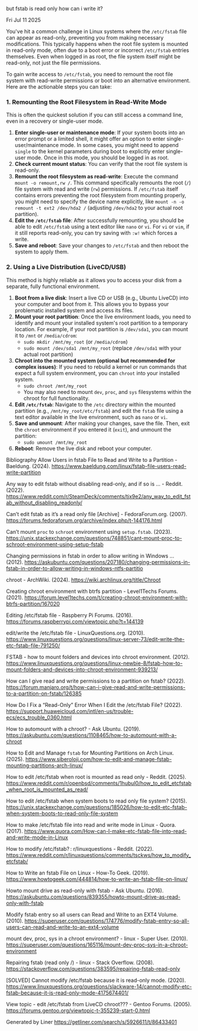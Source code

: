 but fstab is read only how can i write it?

Fri Jul 11 2025

You've hit a common challenge in Linux systems where the `/etc/fstab` file can appear as read-only, preventing you from making necessary modifications. This typically happens when the root file system is mounted in read-only mode, often due to a boot error or incorrect `/etc/fstab` entries themselves. Even when logged in as root, the file system itself might be read-only, not just the file permissions.

To gain write access to `/etc/fstab`, you need to remount the root file system with read-write permissions or boot into an alternative environment. Here are the actionable steps you can take:

### 1. Remounting the Root Filesystem in Read-Write Mode
This is often the quickest solution if you can still access a command line, even in a recovery or single-user mode.

1.  **Enter single-user or maintenance mode**: If your system boots into an error prompt or a limited shell, it might offer an option to enter single-user/maintenance mode. In some cases, you might need to append `single` to the kernel parameters during boot to explicitly enter single-user mode. Once in this mode, you should be logged in as root.
2.  **Check current mount status**: You can verify that the root file system is read-only.
3.  **Remount the root filesystem as read-write**: Execute the command `mount -o remount,rw /`. This command specifically remounts the root (`/`) file system with read and write (`rw`) permissions. If `/etc/fstab` itself contains errors preventing the root filesystem from mounting properly, you might need to specify the device name explicitly, like `mount -n -o remount -t ext2 /dev/hda2 /` (adjusting `/dev/hda2` to your actual root partition).
4.  **Edit the `/etc/fstab` file**: After successfully remounting, you should be able to edit `/etc/fstab` using a text editor like `nano` or `vi`. For `vi` or `vim`, if it still reports read-only, you can try saving with `:w!` which forces a write.
5.  **Save and reboot**: Save your changes to `/etc/fstab` and then reboot the system to apply them.

### 2. Using a Live Distribution (LiveCD/USB)
This method is highly reliable as it allows you to access your disk from a separate, fully functional environment.

1.  **Boot from a live disk**: Insert a live CD or USB (e.g., Ubuntu LiveCD) into your computer and boot from it. This allows you to bypass your problematic installed system and access its files.
2.  **Mount your root partition**: Once the live environment loads, you need to identify and mount your installed system's root partition to a temporary location. For example, if your root partition is `/dev/sda1`, you can mount it to `/mnt` or `/media/cdrom`:
    *   `sudo mkdir /mnt/my_root` (or `/media/cdrom`)
    *   `sudo mount /dev/sda1 /mnt/my_root` (replace `/dev/sda1` with your actual root partition)
3.  **Chroot into the mounted system (optional but recommended for complex issues)**: If you need to rebuild a kernel or run commands that expect a full system environment, you can `chroot` into your installed system.
    *   `sudo chroot /mnt/my_root`
    *   You may also need to mount `dev`, `proc`, and `sys` filesystems within the chroot for full functionality.
4.  **Edit `/etc/fstab`**: Navigate to the `/etc` directory within the mounted partition (e.g., `/mnt/my_root/etc/fstab`) and edit the `fstab` file using a text editor available in the live environment, such as `nano` or `vi`.
5.  **Save and unmount**: After making your changes, save the file. Then, exit the `chroot` environment if you entered it (`exit`), and unmount the partition:
    *   `sudo umount /mnt/my_root`
6.  **Reboot**: Remove the live disk and reboot your computer.

Bibliography
Allow Users in fstab File to Read and Write to a Partition - Baeldung. (2024). https://www.baeldung.com/linux/fstab-file-users-read-write-partition

Any way to edit fstab without disabling read-only, and if so is ... - Reddit. (2022). https://www.reddit.com/r/SteamDeck/comments/tjx9e2/any_way_to_edit_fstab_without_disabling_readonly/

Can’t edit fstab as it’s a read only file [Archive] - FedoraForum.org. (2007). https://forums.fedoraforum.org/archive/index.php/t-144176.html

Can’t mount `proc` to `schroot` environment using `setup.fstab`. (2023). https://unix.stackexchange.com/questions/748851/cant-mount-proc-to-schroot-environment-using-setup-fstab

Changing permissions in fstab in order to allow writing in Windows ... (2012). https://askubuntu.com/questions/207180/changing-permissions-in-fstab-in-order-to-allow-writing-in-windows-ntfs-partitio

chroot - ArchWiki. (2024). https://wiki.archlinux.org/title/Chroot

Creating chroot environment with btrfs partition - Level1Techs Forums. (2021). https://forum.level1techs.com/t/creating-chroot-environment-with-btrfs-partition/167020

Editing /etc/fstab file - Raspberry Pi Forums. (2016). https://forums.raspberrypi.com/viewtopic.php?t=144139

edit/write the /etc/fstab file - LinuxQuestions.org. (2010). https://www.linuxquestions.org/questions/linux-server-73/edit-write-the-etc-fstab-file-791250/

FSTAB - how to mount folders and devices into chroot environment. (2012). https://www.linuxquestions.org/questions/linux-newbie-8/fstab-how-to-mount-folders-and-devices-into-chroot-environment-939213/

How can I give read and write permissions to a partition on fstab? (2022). https://forum.manjaro.org/t/how-can-i-give-read-and-write-permissions-to-a-partition-on-fstab/126385

How Do I Fix a “Read-Only” Error When I Edit the /etc/fstab File? (2022). https://support.huaweicloud.com/intl/en-us/trouble-ecs/ecs_trouble_0360.html

How to automount with a chroot? - Ask Ubuntu. (2019). https://askubuntu.com/questions/1108465/how-to-automount-with-a-chroot

How to Edit and Manage `fstab` for Mounting Partitions on Arch Linux. (2025). https://www.siberoloji.com/how-to-edit-and-manage-fstab-mounting-partitions-arch-linux/

How to edit /etc/fstab when root is mounted as read only - Reddit. (2025). https://www.reddit.com/r/openbsd/comments/1hubul0/how_to_edit_etcfstab_when_root_is_mounted_as_read/

How to edit /etc/fstab when system boots to read only file system? (2015). https://unix.stackexchange.com/questions/185026/how-to-edit-etc-fstab-when-system-boots-to-read-only-file-system

How to make /etc/fstab file into read and write mode in Linux - Quora. (2017). https://www.quora.com/How-can-I-make-etc-fstab-file-into-read-and-write-mode-in-Linux

How to modify /etc/fstab? : r/linuxquestions - Reddit. (2022). https://www.reddit.com/r/linuxquestions/comments/tsckws/how_to_modify_etcfstab/

How to Write an fstab File on Linux - How-To Geek. (2019). https://www.howtogeek.com/444814/how-to-write-an-fstab-file-on-linux/

Howto mount drive as read-only with fstab - Ask Ubuntu. (2016). https://askubuntu.com/questions/839355/howto-mount-drive-as-read-only-with-fstab

Modify fstab entry so all users can Read and Write to an EXT4 Volume. (2010). https://superuser.com/questions/174776/modify-fstab-entry-so-all-users-can-read-and-write-to-an-ext4-volume

mount dev, proc, sys in a chroot environment? - linux - Super User. (2010). https://superuser.com/questions/165116/mount-dev-proc-sys-in-a-chroot-environment

Repairing fstab (read only /) - linux - Stack Overflow. (2008). https://stackoverflow.com/questions/383595/repairing-fstab-read-only

[SOLVED] Cannot modify /etc/fstab because it is read-only mode. (2020). https://www.linuxquestions.org/questions/slackware-14/cannot-modify-etc-fstab-because-it-is-read-only-mode-4175674401/

View topic - edit /etc/fstab from LiveCD chroot??? - Gentoo Forums. (2005). https://forums.gentoo.org/viewtopic-t-355239-start-0.html



Generated by Liner
https://getliner.com/search/s/5926611/t/86433401